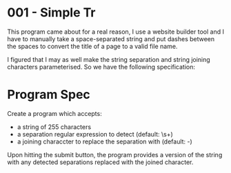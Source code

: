 001 - Simple Tr
===============

This program came about for a real reason, I use a website builder tool and
I have to manually take a space-separated string and put dashes
between the spaces to convert the title of a page to a valid file
name.

I figured that I may as well make the string separation and string
joining characters parameterised. So we have the following
specification:

# Program Spec

Create a program which accepts:
* a string of 255 characters
* a separation regular expression to detect (default: \s+)
* a joining characcter to replace the separation with (default: -)

Upon hitting the submit button, the program provides a version of the
string with any detected separations replaced with the joined
character.
